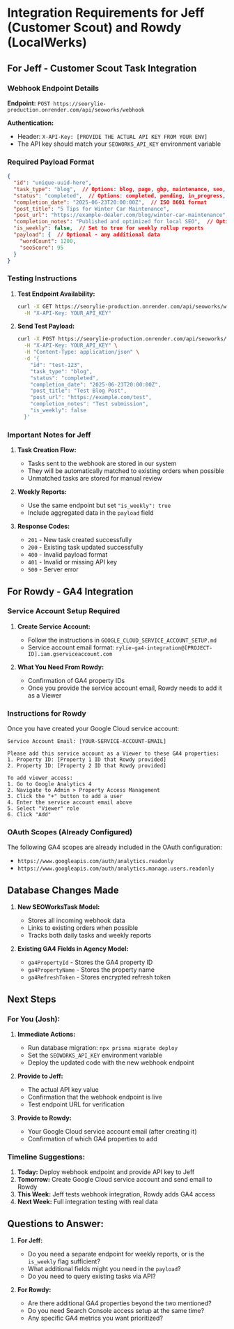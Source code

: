 # Integration Requirements for Jeff (Customer Scout) and Rowdy (LocalWerks)

## For Jeff - Customer Scout Task Integration

### Webhook Endpoint Details

**Endpoint:** `POST https://seorylie-production.onrender.com/api/seoworks/webhook`

**Authentication:**
- Header: `X-API-Key: [PROVIDE THE ACTUAL API KEY FROM YOUR ENV]`
- The API key should match your `SEOWORKS_API_KEY` environment variable

### Required Payload Format

```json
{
  "id": "unique-uuid-here",
  "task_type": "blog",  // Options: blog, page, gbp, maintenance, seo, seo_audit
  "status": "completed",  // Options: completed, pending, in_progress, cancelled
  "completion_date": "2025-06-23T20:00:00Z",  // ISO 8601 format
  "post_title": "5 Tips for Winter Car Maintenance",
  "post_url": "https://example-dealer.com/blog/winter-car-maintenance",  // Optional
  "completion_notes": "Published and optimized for local SEO",  // Optional
  "is_weekly": false,  // Set to true for weekly rollup reports
  "payload": {  // Optional - any additional data
    "wordCount": 1200,
    "seoScore": 95
  }
}
```

### Testing Instructions

1. **Test Endpoint Availability:**
   ```bash
   curl -X GET https://seorylie-production.onrender.com/api/seoworks/webhook \
     -H "X-API-Key: YOUR_API_KEY"
   ```

2. **Send Test Payload:**
   ```bash
   curl -X POST https://seorylie-production.onrender.com/api/seoworks/webhook \
     -H "X-API-Key: YOUR_API_KEY" \
     -H "Content-Type: application/json" \
     -d '{
       "id": "test-123",
       "task_type": "blog",
       "status": "completed",
       "completion_date": "2025-06-23T20:00:00Z",
       "post_title": "Test Blog Post",
       "post_url": "https://example.com/test",
       "completion_notes": "Test submission",
       "is_weekly": false
     }'
   ```

### Important Notes for Jeff

1. **Task Creation Flow:**
   - Tasks sent to the webhook are stored in our system
   - They will be automatically matched to existing orders when possible
   - Unmatched tasks are stored for manual review

2. **Weekly Reports:**
   - Use the same endpoint but set `"is_weekly": true`
   - Include aggregated data in the `payload` field

3. **Response Codes:**
   - `201` - New task created successfully
   - `200` - Existing task updated successfully
   - `400` - Invalid payload format
   - `401` - Invalid or missing API key
   - `500` - Server error

## For Rowdy - GA4 Integration

### Service Account Setup Required

1. **Create Service Account:**
   - Follow the instructions in `GOOGLE_CLOUD_SERVICE_ACCOUNT_SETUP.md`
   - Service account email format: `rylie-ga4-integration@[PROJECT-ID].iam.gserviceaccount.com`

2. **What You Need From Rowdy:**
   - Confirmation of GA4 property IDs
   - Once you provide the service account email, Rowdy needs to add it as a Viewer

### Instructions for Rowdy

Once you have created your Google Cloud service account:

```
Service Account Email: [YOUR-SERVICE-ACCOUNT-EMAIL]

Please add this service account as a Viewer to these GA4 properties:
1. Property ID: [Property 1 ID that Rowdy provided]
2. Property ID: [Property 2 ID that Rowdy provided]

To add viewer access:
1. Go to Google Analytics 4
2. Navigate to Admin > Property Access Management
3. Click the "+" button to add a user
4. Enter the service account email above
5. Select "Viewer" role
6. Click "Add"
```

### OAuth Scopes (Already Configured)

The following GA4 scopes are already included in the OAuth configuration:
- `https://www.googleapis.com/auth/analytics.readonly`
- `https://www.googleapis.com/auth/analytics.manage.users.readonly`

## Database Changes Made

1. **New SEOWorksTask Model:**
   - Stores all incoming webhook data
   - Links to existing orders when possible
   - Tracks both daily tasks and weekly reports

2. **Existing GA4 Fields in Agency Model:**
   - `ga4PropertyId` - Stores the GA4 property ID
   - `ga4PropertyName` - Stores the property name
   - `ga4RefreshToken` - Stores encrypted refresh token

## Next Steps

### For You (Josh):

1. **Immediate Actions:**
   - Run database migration: `npx prisma migrate deploy`
   - Set the `SEOWORKS_API_KEY` environment variable
   - Deploy the updated code with the new webhook endpoint

2. **Provide to Jeff:**
   - The actual API key value
   - Confirmation that the webhook endpoint is live
   - Test endpoint URL for verification

3. **Provide to Rowdy:**
   - Your Google Cloud service account email (after creating it)
   - Confirmation of which GA4 properties to add

### Timeline Suggestions:

1. **Today:** Deploy webhook endpoint and provide API key to Jeff
2. **Tomorrow:** Create Google Cloud service account and send email to Rowdy
3. **This Week:** Jeff tests webhook integration, Rowdy adds GA4 access
4. **Next Week:** Full integration testing with real data

## Questions to Answer:

1. **For Jeff:**
   - Do you need a separate endpoint for weekly reports, or is the `is_weekly` flag sufficient?
   - What additional fields might you need in the `payload`?
   - Do you need to query existing tasks via API?

2. **For Rowdy:**
   - Are there additional GA4 properties beyond the two mentioned?
   - Do you need Search Console access setup at the same time?
   - Any specific GA4 metrics you want prioritized?
